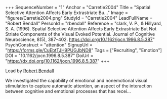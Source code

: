 +++
SequenceNumber = "1"
Anchor = "Carretie2004"
Title = "Spatial Selective Attention Affects Early Extrastriate Bu..."
Image = "figures/Carretie2004.png"
StudyId = "Carretie2004"
LeadFullName = "Robert Bendall"
PersonId = "rbendall"
Reference = "clark, V. P., & Hillyard, S. A. (1996). Spatial Selective Attention Affects Early Extrastriate But Not Striate Components of the Visual Evoked Potential. Journal of Cognitive Neuroscience, 8(5), 387–402. https://doi.org/10.1162/jocn.1996.8.5.387"
PsychConstruct = "attention"
SignupUrl = "https://forms.gle/CuEbtTJH9PUGJbND8"
Tags = ["Recruiting", "Emotion"]
DOI = "10.1162/jocn.1996.8.5.387"
DoiUrl = "https://dx.doi.org/10.1162/jocn.1996.8.5.387"
+++

Lead by [Robert Bendall](/people/#rbendall)

We investigated the capability of emotional and nonemotional visual stimulation to capture automatic attention, an aspect of the interaction between cognitive and emotional processes that has recei...